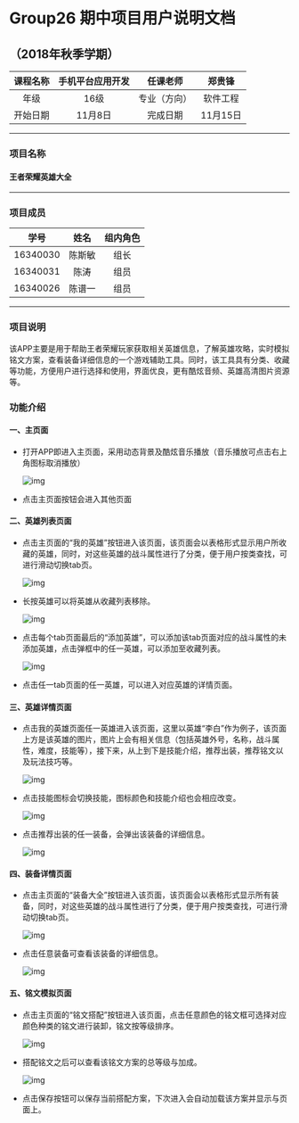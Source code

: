 # Group26 期中项目用户说明文档
## （2018年秋季学期）
| 课程名称 | 手机平台应用开发 |   任课老师   |       郑贵锋       |
| :------: | :--------------: | :----------: | :--------------: |
|   年级   |       16级       | 专业（方向） |      软件工程      |
| 开始日期 |     11月8日      |   完成日期   |      11月15日       |
---

### 项目名称
#### **王者荣耀英雄大全**
---

### 项目成员

| 学号 | 姓名 | 组内角色 |
| :------: | :--------------: | :----------: |
| 16340030 | 陈斯敏 | 组长 |
| 16340031 | 陈涛 | 组员 |
| 16340026 | 陈谱一 | 组员 |

---
### 项目说明
该APP主要是用于帮助王者荣耀玩家获取相关英雄信息，了解英雄攻略，实时模拟铭文方案，查看装备详细信息的一个游戏辅助工具。同时，该工具具有分类、收藏等功能，方便用户进行选择和使用，界面优良，更有酷炫音频、英雄高清图片资源等。

### 功能介绍
#### 一、主页面
* 打开APP即进入主页面，采用动态背景及酷炫音乐播放（音乐播放可点击右上角图标取消播放）
  
  ![img](image/explain1.png)

* 点击主页面按钮会进入其他页面

#### 二、英雄列表页面
* 点击主页面的“我的英雄”按钮进入该页面，该页面会以表格形式显示用户所收藏的英雄，同时，对这些英雄的战斗属性进行了分类，便于用户按类查找，可进行滑动切换tab页。
  
  ![img](image/explain2.png)

* 长按英雄可以将英雄从收藏列表移除。
  
  ![img](image/chensm_img3.png)

* 点击每个tab页面最后的“添加英雄”，可以添加该tab页面对应的战斗属性的未添加英雄，点击弹框中的任一英雄，可以添加至收藏列表。
  
  ![img](image/chensm_img2.png)

* 点击任一tab页面的任一英雄，可以进入对应英雄的详情页面。

#### 三、英雄详情页面
* 点击我的英雄页面任一英雄进入该页面，这里以英雄“李白”作为例子，该页面上方是该英雄的图片，图片上会有相关信息（包括英雄外号，名称，战斗属性，难度，技能等），接下来，从上到下是技能介绍，推荐出装，推荐铭文以及玩法技巧等。
  
  ![img](image/explain3.png)

* 点击技能图标会切换技能，图标颜色和技能介绍也会相应改变。

  ![img](image/explain4.png)

* 点击推荐出装的任一装备，会弹出该装备的详细信息。

  ![img](image/explain5.png)

#### 四、装备详情页面
* 点击主页面的“装备大全”按钮进入该页面，该页面会以表格形式显示所有装备，同时，对这些英雄的战斗属性进行了分类，便于用户按类查找，可进行滑动切换tab页。

  ![img](image/explain6.png)
  
* 点击任意装备可查看该装备的详细信息。

  ![img](image/chensm_img4.png)

#### 五、铭文模拟页面
* 点击主页面的“铭文搭配”按钮进入该页面，点击任意颜色的铭文框可选择对应颜色种类的铭文进行装卸，铭文按等级排序。
  
  ![img](image/explain7.png)

* 搭配铭文之后可以查看该铭文方案的总等级与加成。

  ![img](image/explain8.png)

* 点击保存按钮可以保存当前搭配方案，下次进入会自动加载该方案并显示与页面上。
